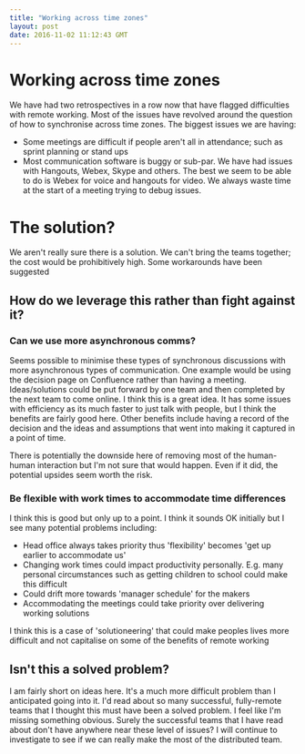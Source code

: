 ```yaml
---
title: "Working across time zones"
layout: post
date: 2016-11-02 11:12:43 GMT
---
```


# Working across time zones
We have had two retrospectives in a row now that have flagged difficulties with remote working. Most of the issues have revolved around the question of how to synchronise across time zones. The biggest issues we are having:
* Some meetings are difficult if people aren't all in attendance; such as sprint planning or stand ups
* Most communication software is buggy or sub-par. We have had issues with Hangouts, Webex, Skype and others. The best we seem to be able to do is Webex for voice and hangouts for video. We always waste time at the start of a meeting trying to debug issues.

# The solution?
We aren't really sure there is a solution. We can't bring the teams together; the cost would be prohibitively high. Some workarounds have been suggested

## How do we leverage this rather than fight against it?

### Can we use more asynchronous comms? 
Seems possible to minimise these types of synchronous discussions with more asynchronous types of communication. One example would be using the decision page on Confluence rather than having a meeting. Ideas/solutions could be put forward by one team and then completed by the next team to come online. I think this is a great idea. It has some issues with efficiency as its much faster to just talk with people, but I think the benefits are fairly good here. Other benefits include having a record of the decision and the ideas and assumptions that went into making it captured in a point of time. 

There is potentially the downside here of removing most of the human-human interaction but I'm not sure that would happen. Even if it did, the potential upsides seem worth the risk.

### Be flexible with work times to accommodate time differences 
I think this is good but only up to a point. I think it sounds OK initially but I see many potential problems including:
* Head office always takes priority thus 'flexibility' becomes 'get up earlier to accommodate us'
* Changing work times could impact productivity personally. E.g. many personal circumstances such as getting children to school could make this difficult
* Could drift more towards 'manager schedule' for the makers
* Accommodating the meetings could take priority over delivering working solutions

I think this is a case of 'solutioneering' that could make peoples lives more difficult and not capitalise on some of the benefits of remote working

## Isn't this a solved problem?
I am fairly short on ideas here. It's a much more difficult problem than I anticipated going into it. I'd read about so many successful, fully-remote teams that I thought this must have been a solved problem. I feel like I'm missing something obvious. Surely the successful teams that I have read about don't have anywhere near these level of issues? I will continue to investigate to see if we can really make the most of the distributed team.

